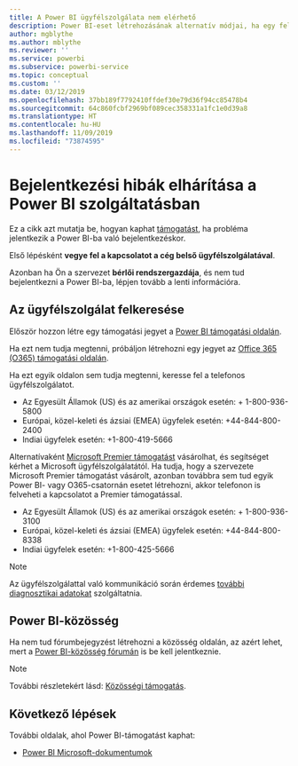```yaml
---
title: A Power BI ügyfélszolgálata nem elérhető
description: Power BI-eset létrehozásának alternatív módjai, ha egy felhasználó nem tud bejelentkezni
author: mgblythe
ms.author: mblythe
ms.reviewer: ''
ms.service: powerbi
ms.subservice: powerbi-service
ms.topic: conceptual
ms.custom: ''
ms.date: 03/12/2019
ms.openlocfilehash: 37bb189f7792410ffdef30e79d36f94cc85478b4
ms.sourcegitcommit: 64c860fcbf2969bf089cec358331a1fc1e0d39a8
ms.translationtype: HT
ms.contentlocale: hu-HU
ms.lasthandoff: 11/09/2019
ms.locfileid: "73874595"
---
```

# <a name="troubleshooting-sign-in-issues-for-power-bi"></a>Bejelentkezési hibák elhárítása a Power BI szolgáltatásban

Ez a cikk azt mutatja be, hogyan kaphat [támogatást](https://powerbi.microsoft.com/support/), ha probléma jelentkezik a Power BI-ba való bejelentkezéskor.

Első lépésként **vegye fel a kapcsolatot a cég belső ügyfélszolgálatával**.

Azonban ha Ön a szervezet **bérlői rendszergazdája**, és nem tud bejelentkezni a Power BI-ba, lépjen tovább a lenti információra.

## <a name="engage-the-support-team"></a>Az ügyfélszolgálat felkeresése

Először hozzon létre egy támogatási jegyet a [Power BI támogatási oldalán](https://powerbi.microsoft.com/support/).

Ha ezt nem tudja megtenni, próbáljon létrehozni egy jegyet az [Office 365 (O365) támogatási oldalán](https://support.office.com/home/contact).

Ha ezt egyik oldalon sem tudja megtenni, keresse fel a telefonos ügyfélszolgálatot.

* Az Egyesült Államok (US) és az amerikai országok esetén: + 1-800-936-5800
* Európai, közel-keleti és ázsiai (EMEA) ügyfelek esetén: +44-844-800-2400
* Indiai ügyfelek esetén: +1-800-419-5666

Alternatívaként [Microsoft Premier támogatást](https://support.microsoft.com/premier) vásárolhat, és segítséget kérhet a Microsoft ügyfélszolgálatától. Ha tudja, hogy a szervezete Microsoft Premier támogatást vásárolt, azonban továbbra sem tud egyik Power BI- vagy O365-csatornán esetet létrehozni, akkor telefonon is felveheti a kapcsolatot a Premier támogatással.

* Az Egyesült Államok (US) és az amerikai országok esetén: + 1-800-936-3100
* Európai, közel-keleti és ázsiai (EMEA) ügyfelek esetén: +44-844-800-8338
* Indiai ügyfelek esetén: +1-800-425-5666

> [!Note]
> Az ügyfélszolgálattal való kommunikáció során érdemes [további diagnosztikai adatokat](service-admin-capturing-additional-diagnostic-information-for-power-bi.md) szolgáltatnia.

## <a name="power-bi-community"></a>Power BI-közösség

Ha nem tud fórumbejegyzést létrehozni a közösség oldalán, az azért lehet, mert a [Power BI-közösség fórumán](https://community.powerbi.com/) is be kell jelentkeznie.

> [!Note]
> További részletekért lásd: [Közösségi támogatás](https://community.powerbi.com/t5/Community-Support/ct-p/PBI_CommunitySupport).

## <a name="next-steps"></a>Következő lépések

További oldalak, ahol Power BI-támogatást kaphat:

* [Power BI Microsoft-dokumentumok](https://docs.microsoft.com/power-bi/)
